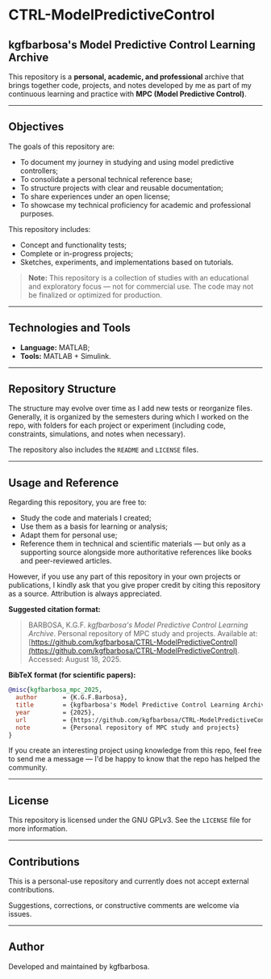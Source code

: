 # CTRL-ModelPredictiveControl
## kgfbarbosa's Model Predictive Control Learning Archive

This repository is a **personal, academic, and professional** archive that brings together code, projects, and notes developed by me as part of my continuous learning and practice with **MPC (Model Predictive Control)**.

---

## Objectives

The goals of this repository are:

- To document my journey in studying and using model predictive controllers;  
- To consolidate a personal technical reference base;  
- To structure projects with clear and reusable documentation;  
- To share experiences under an open license;  
- To showcase my technical proficiency for academic and professional purposes.

This repository includes:

- Concept and functionality tests;  
- Complete or in-progress projects;  
- Sketches, experiments, and implementations based on tutorials.

> **Note:** This repository is a collection of studies with an educational and exploratory focus — not for commercial use. The code may not be finalized or optimized for production.

---

## Technologies and Tools

- **Language:** MATLAB;
- **Tools:** MATLAB + Simulink.

---

## Repository Structure

The structure may evolve over time as I add new tests or reorganize files. Generally, it is organized by the semesters during which I worked on the repo, with folders for each project or experiment (including code, constraints, simulations, and notes when necessary).

The repository also includes the `README` and `LICENSE` files.

---

## Usage and Reference

Regarding this repository, you are free to:

- Study the code and materials I created;  
- Use them as a basis for learning or analysis;  
- Adapt them for personal use;  
- Reference them in technical and scientific materials — but only as a supporting source alongside more authoritative references like books and peer-reviewed articles.

However, if you use any part of this repository in your own projects or publications, I kindly ask that you give proper credit by citing this repository as a source. Attribution is always appreciated.

**Suggested citation format:**

> BARBOSA, K.G.F. *kgfbarbosa's Model Predictive Control Learning Archive*. Personal repository of MPC study and projects. Available at: [https://github.com/kgfbarbosa/CTRL-ModelPredictiveControl](https://github.com/kgfbarbosa/CTRL-ModelPredictiveControl). Accessed: August 18, 2025.

**BibTeX format (for scientific papers):**

```bibtex
@misc{kgfbarbosa_mpc_2025,
  author       = {K.G.F.Barbosa},
  title        = {kgfbarbosa's Model Predictive Control Learning Archive},
  year         = {2025},
  url          = {https://github.com/kgfbarbosa/CTRL-ModelPredictiveControl},
  note         = {Personal repository of MPC study and projects}
}
```
If you create an interesting project using knowledge from this repo, feel free to send me a message — I'd be happy to know that the repo has helped the community.

---

## License

This repository is licensed under the GNU GPLv3.
See the `LICENSE` file for more information.

---

## Contributions

This is a personal-use repository and currently does not accept external contributions.

Suggestions, corrections, or constructive comments are welcome via issues.

---

## Author

Developed and maintained by kgfbarbosa.
